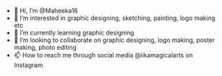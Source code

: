 - 👋 Hi, I’m @Maheeka16
- 👀 I’m interested in graphic designing, sketching, painting, logo making etc
- 🌱 I’m currently learning graphic designing
- 💞️ I’m looking to collaborate on graphic designing, logo making, poster making, photo editing
- 📫 How to reach me through social media @iikamagicalarts on Instagram

<!---
Maheeka16/Maheeka16 is a ✨ special ✨ repository because its `README.md` (this file) appears on your GitHub profile.
You can click the Preview link to take a look at your changes.
--->
